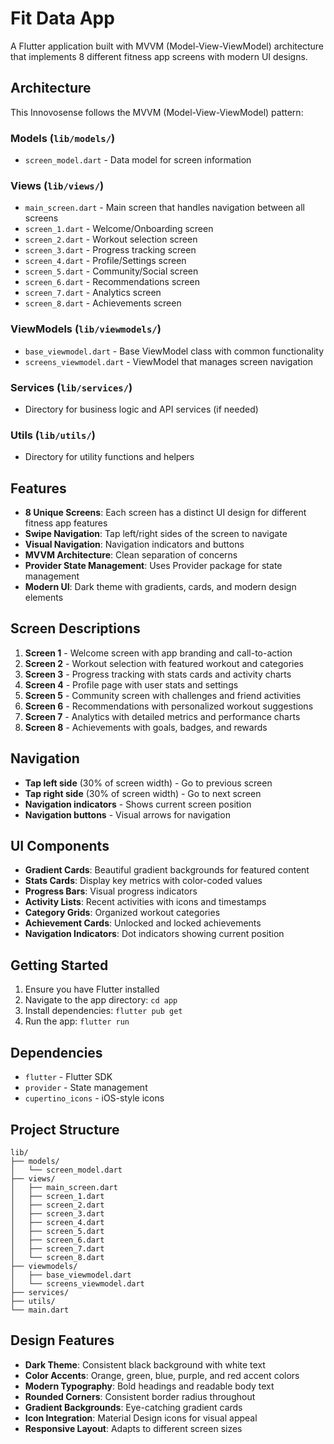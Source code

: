 # Fit Data App

A Flutter application built with MVVM (Model-View-ViewModel) architecture that implements 8 different fitness app screens with modern UI designs.

## Architecture

This Innovosense follows the MVVM (Model-View-ViewModel) pattern:

### Models (`lib/models/`)
- `screen_model.dart` - Data model for screen information

### Views (`lib/views/`)
- `main_screen.dart` - Main screen that handles navigation between all screens
- `screen_1.dart` - Welcome/Onboarding screen
- `screen_2.dart` - Workout selection screen
- `screen_3.dart` - Progress tracking screen
- `screen_4.dart` - Profile/Settings screen
- `screen_5.dart` - Community/Social screen
- `screen_6.dart` - Recommendations screen
- `screen_7.dart` - Analytics screen
- `screen_8.dart` - Achievements screen

### ViewModels (`lib/viewmodels/`)
- `base_viewmodel.dart` - Base ViewModel class with common functionality
- `screens_viewmodel.dart` - ViewModel that manages screen navigation

### Services (`lib/services/`)
- Directory for business logic and API services (if needed)

### Utils (`lib/utils/`)
- Directory for utility functions and helpers

## Features

- **8 Unique Screens**: Each screen has a distinct UI design for different fitness app features
- **Swipe Navigation**: Tap left/right sides of the screen to navigate
- **Visual Navigation**: Navigation indicators and buttons
- **MVVM Architecture**: Clean separation of concerns
- **Provider State Management**: Uses Provider package for state management
- **Modern UI**: Dark theme with gradients, cards, and modern design elements

## Screen Descriptions

1. **Screen 1** - Welcome screen with app branding and call-to-action
2. **Screen 2** - Workout selection with featured workout and categories
3. **Screen 3** - Progress tracking with stats cards and activity charts
4. **Screen 4** - Profile page with user stats and settings
5. **Screen 5** - Community screen with challenges and friend activities
6. **Screen 6** - Recommendations with personalized workout suggestions
7. **Screen 7** - Analytics with detailed metrics and performance charts
8. **Screen 8** - Achievements with goals, badges, and rewards

## Navigation

- **Tap left side** (30% of screen width) - Go to previous screen
- **Tap right side** (30% of screen width) - Go to next screen
- **Navigation indicators** - Shows current screen position
- **Navigation buttons** - Visual arrows for navigation

## UI Components

- **Gradient Cards**: Beautiful gradient backgrounds for featured content
- **Stats Cards**: Display key metrics with color-coded values
- **Progress Bars**: Visual progress indicators
- **Activity Lists**: Recent activities with icons and timestamps
- **Category Grids**: Organized workout categories
- **Achievement Cards**: Unlocked and locked achievements
- **Navigation Indicators**: Dot indicators showing current position

## Getting Started

1. Ensure you have Flutter installed
2. Navigate to the app directory: `cd app`
3. Install dependencies: `flutter pub get`
4. Run the app: `flutter run`

## Dependencies

- `flutter` - Flutter SDK
- `provider` - State management
- `cupertino_icons` - iOS-style icons

## Project Structure

```
lib/
├── models/
│   └── screen_model.dart
├── views/
│   ├── main_screen.dart
│   ├── screen_1.dart
│   ├── screen_2.dart
│   ├── screen_3.dart
│   ├── screen_4.dart
│   ├── screen_5.dart
│   ├── screen_6.dart
│   ├── screen_7.dart
│   └── screen_8.dart
├── viewmodels/
│   ├── base_viewmodel.dart
│   └── screens_viewmodel.dart
├── services/
├── utils/
└── main.dart
```

## Design Features

- **Dark Theme**: Consistent black background with white text
- **Color Accents**: Orange, green, blue, purple, and red accent colors
- **Modern Typography**: Bold headings and readable body text
- **Rounded Corners**: Consistent border radius throughout
- **Gradient Backgrounds**: Eye-catching gradient cards
- **Icon Integration**: Material Design icons for visual appeal
- **Responsive Layout**: Adapts to different screen sizes
